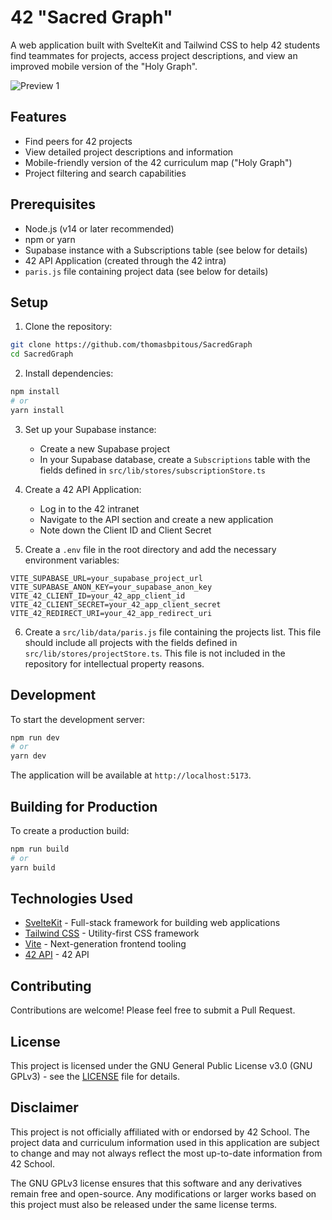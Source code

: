 # 42 "Sacred Graph"

A web application built with SvelteKit and Tailwind CSS to help 42 students find teammates for projects, access project descriptions, and view an improved mobile version of the "Holy Graph".

![Preview 1](/readme/preview1.png)

## Features

- Find peers for 42 projects
- View detailed project descriptions and information
- Mobile-friendly version of the 42 curriculum map ("Holy Graph")
- Project filtering and search capabilities

## Prerequisites

- Node.js (v14 or later recommended)
- npm or yarn
- Supabase instance with a Subscriptions table (see below for details)
- 42 API Application (created through the 42 intra)
- `paris.js` file containing project data (see below for details)

## Setup

1. Clone the repository:

```bash
git clone https://github.com/thomasbpitous/SacredGraph
cd SacredGraph
```

2. Install dependencies:

```bash
npm install
# or
yarn install
```

3. Set up your Supabase instance:
   - Create a new Supabase project
   - In your Supabase database, create a `Subscriptions` table with the fields defined in `src/lib/stores/subscriptionStore.ts`

4. Create a 42 API Application:
   - Log in to the 42 intranet
   - Navigate to the API section and create a new application
   - Note down the Client ID and Client Secret

5. Create a `.env` file in the root directory and add the necessary environment variables:

```
VITE_SUPABASE_URL=your_supabase_project_url
VITE_SUPABASE_ANON_KEY=your_supabase_anon_key
VITE_42_CLIENT_ID=your_42_app_client_id
VITE_42_CLIENT_SECRET=your_42_app_client_secret
VITE_42_REDIRECT_URI=your_42_app_redirect_uri
```

6. Create a `src/lib/data/paris.js` file containing the projects list. This file should include all projects with the fields defined in `src/lib/stores/projectStore.ts`. This file is not included in the repository for intellectual property reasons.

## Development

To start the development server:

```bash
npm run dev
# or
yarn dev
```

The application will be available at `http://localhost:5173`.

## Building for Production

To create a production build:

```bash
npm run build
# or
yarn build
```

## Technologies Used

- [SvelteKit](https://kit.svelte.dev/) - Full-stack framework for building web applications
- [Tailwind CSS](https://tailwindcss.com/) - Utility-first CSS framework
- [Vite](https://vitejs.dev/) - Next-generation frontend tooling
- [42 API](https://api.intra.42.fr/apidoc) - 42 API

## Contributing

Contributions are welcome! Please feel free to submit a Pull Request.

## License

This project is licensed under the GNU General Public License v3.0 (GNU GPLv3) - see the [LICENSE](LICENSE) file for details.

## Disclaimer

This project is not officially affiliated with or endorsed by 42 School. The project data and curriculum information used in this application are subject to change and may not always reflect the most up-to-date information from 42 School.

The GNU GPLv3 license ensures that this software and any derivatives remain free and open-source. Any modifications or larger works based on this project must also be released under the same license terms.
